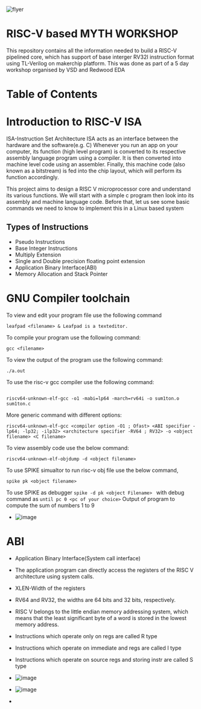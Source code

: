 
![flyer](https://user-images.githubusercontent.com/67062356/200188093-c97ee488-2d62-425c-9cc9-80443cf2b426.png)
# RISC-V based MYTH WORKSHOP
This repository contains all the information needed to build a RISC-V pipelined core, which has support of base interger RV32I instruction format using TL-Verilog on makerchip platform. This was done as part of a 5 day workshop organised by VSD and Redwood EDA
# Table of Contents

# Introduction to RISC-V ISA
ISA-Instruction Set Architecture
ISA acts as an interface between the hardware and the software(e.g. C)
Whenever you run an app on your computer, its function (high level program) is converted to its respective assembly language program using a compiler. It is then converted into machine level code using an assembler. Finally, this machine code (also known as a bitstream) is fed into the chip layout, which will perform its function accordingly.

This project aims to design a RISC V microprocessor core and understand its various functions. We will start with a simple c program then look into its assembly and machine language code. Before that, let us see some basic commands we need to know to implement this in a Linux based system
## Types of Instructions 
- Pseudo Instructions
- Base Integer Instructions
- Multiply Extension
- Single and Double precision floating point extension
- Application Binary Interface(ABI)
- Memory Allocation and Stack Pointer
# GNU Compiler toolchain
To view and edit your program file use the following command
```
leafpad <filename> & Leafpad is a texteditor.
```
To compile your program use the following command:
```
gcc <filename>
```
To view the output of the program use the following command: 
```
./a.out
```
To use the risc-v gcc compiler use the following command:
```

riscv64-unknown-elf-gcc -o1 -mabi=lp64 -march=rv64i -o sum1ton.o sum1ton.c
```
More generic command with different options:
```
riscv64-unknown-elf-gcc <compiler option -O1 ; Ofast> <ABI specifier -lp64; -lp32; -ilp32> <architecture specifier -RV64 ; RV32> -o <object filename> <C filename>
```

To view assembly code use the below command:
```
riscv64-unknown-elf-objdump -d <object filename>
```
To use SPIKE simualtor to run risc-v obj file use the below command,
```
spike pk <object filename>
```
To use SPIKE as debugger
``
spike -d pk <object Filename> 
``
with debug command as
``
until pc 0 <pc of your choice>
``
Output of program to compute the sum of numbers 1 to 9
- ![image](https://user-images.githubusercontent.com/67062356/200189355-33314d53-6f99-461f-aa70-dccb680283de.png)
# ABI
- Application Binary Interface(System call interface)
- The application program can directly access the registers of the RISC V architecture using system calls. 
- XLEN-Width of the registers
- RV64 and RV32, the widths are 64 bits and 32 bits, respectively.
- RISC V belongs to the little endian memory addressing system, which means that the least significant byte of a word is stored in the lowest memory address.
- Instructions which operate only on regs are called R type
- Instructions which operate on immediate and regs are called I type 
- Instructions which operate on source regs and storing instr are called S type 
- ![image](https://user-images.githubusercontent.com/67062356/200190201-ef26e0fc-674f-48cf-8ea6-5655b74a5467.png)



- ![image](https://user-images.githubusercontent.com/67062356/200189996-522312b1-08bf-4d82-9bd3-c467639c19f5.png)
- 

